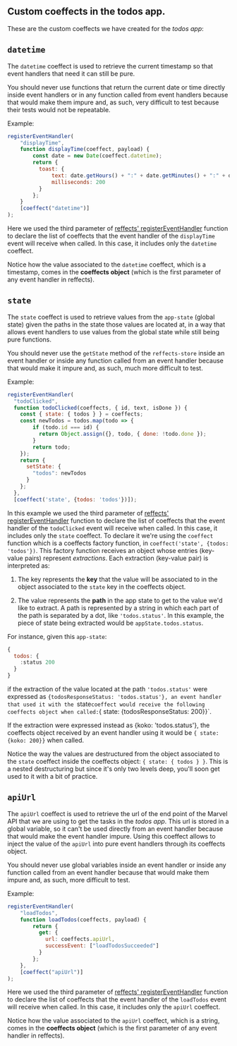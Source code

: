## Custom coeffects in the todos app.

These are the custom coeffects we have created for the *todos app*:

## `datetime`

The `datetime` coeffect is used to retrieve the current timestamp so that event handlers that need it can still be pure.

You should never use functions that return the current date or time directly inside event handlers or in any function called from event handlers because that would make them impure and, as such, very difficult to test because their tests would not be repeatable.

Example:

```js
registerEventHandler(
    "displayTime",
    function displayTime(coeffect, payload) {
        const date = new Date(coeffect.datetime);
        return {
          toast: {
              text: date.getHours() + ":" + date.getMinutes() + ":" + date.getSeconds(),
              milliseconds: 200
          }  
        };
    }
    [coeffect("datetime")]
);
```
Here we used the third parameter of [reffects' registerEventHandler](https://github.com/trovit/reffects/blob/master/docs/api.md#registereventhandler) function to declare the list of coeffects that the event handler of the `displayTime` event will receive when called. In this case, it includes only the `datetime` coeffect.

Notice how the value associated to the `datetime` coeffect, which is a timestamp, comes in the **coeffects object** (which is the first parameter of any event handler in reffects).

## `state`
The `state` coeffect is used to retrieve values from the `app-state` (global state) given the paths in the state those values are located at, in a way that allows event handlers to use values from the global state while still being pure functions.

You should never use the `getState` method of the `reffects-store` inside an event handler or inside any function called from an event handler because that would make it impure and, as such, much more difficult to test.

Example:

```js
registerEventHandler(
  "todoClicked", 
  function todoClicked(coeffects, { id, text, isDone }) {
    const { state: { todos } } = coeffects;
    const newTodos = todos.map(todo => {
        if (todo.id === id) {
          return Object.assign({}, todo, { done: !todo.done });
        }
        return todo;
    });
    return {
      setState: {
        "todos": newTodos
      }
    };
  },
  [coeffect('state', {todos: 'todos'})]);
```
In this example we used the third parameter of [reffects' registerEventHandler](https://github.com/trovit/reffects/blob/master/docs/api.md#registereventhandler) function to declare the list of coeffects that the event handler of the `todoClicked` event will receive when called. In this case, it includes only the `state` coeffect. To declare it we're using the `coeffect` function which is a coeffects factory function, in `coeffect('state', {todos: 'todos'})`. This factory function receives an object whose entries (key-value pairs) represent *extractions*. Each extraction (key-value pair) is interpreted as:

1. The key represents the **key** that the value will be associated to in the object associated to the `state` key in the coeffects object.


2. The value represents the **path** in the app state to get to the value we'd like to extract. A path is represented by a string in which each part of the path is separated by a dot, like `'todos.status'`. In this example, the piece of state being extracted would be `appState.todos.status`.

For instance, given this `app-state`:

```js
{
  todos: {
    :status 200
  }
}
```
if the extraction of the value located at the path `'todos.status'` were expressed as `{todosResponseStatus: 'todos.status'},
an event handler that used it with the `state` coeffect would receive the following coeffects object when called: `{ state: {todosResponseStatus: 200}}`.

If the extraction were expressed instead as {koko: 'todos.status'}, the coeffects object received by an event handler using it would be `{ state: {koko: 200}}` when called.

Notice the way the values are destructured from the object associated to the `state` coeffect inside the coeffects object: `{ state: { todos } }`. This is a nested destructuring but since it's only two levels deep, you'll soon get used to it with a bit of practice. 

## `apiUrl`

The `apiUrl` coeffect is used to retrieve the url of the end point of the Marvel API that we are using to get the tasks in the *todos app*. This url is stored in a global variable, so it can't be used directly from an event handler because that would make the event handler impure. Using this coeffect allows to inject the value of the `apiUrl` into pure event handlers through its coeffects object.

You should never use global variables inside an event handler or inside any function called from an event handler because that would make them impure and, as such, more difficult to test.

Example:

```js
registerEventHandler(
    "loadTodos", 
    function loadTodos(coeffects, payload) {
        return {
          get: {
            url: coeffects.apiUrl,
            successEvent: ["loadTodosSucceeded"]
          }
        };
    },
    [coeffect("apiUrl")]
);
```
Here we used the third parameter of [reffects' registerEventHandler](https://github.com/trovit/reffects/blob/master/docs/api.md#registereventhandler) function to declare the list of coeffects that the event handler of the `loadTodos` event will receive when called. In this case, it includes only the `apiUrl` coeffect.

Notice how the value associated to the `apiUrl` coeffect, which is a string, comes in the **coeffects object** (which is the first parameter of any event handler in reffects).
